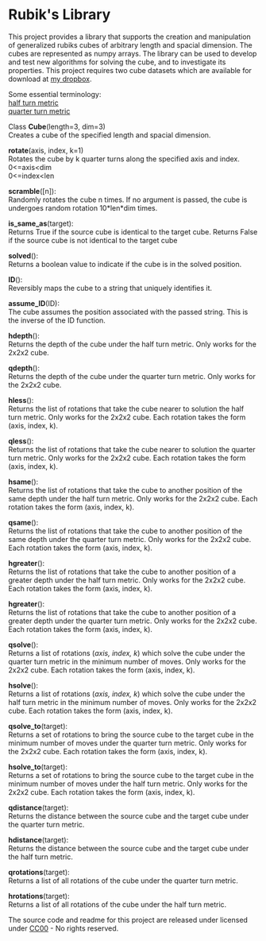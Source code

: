 # Rubik's Library

This project provides a library that supports the creation and manipulation of generalized rubiks cubes of arbitrary length and spacial dimension. The cubes are represented as numpy arrays. The library can be used to develop and test new algorithms for solving the cube, and to investigate its properties. This project requires two cube datasets which are available for download at [my dropbox](https://www.dropbox.com/sh/ef93m1riegor6i4/AABFlgJUDizUUU3jGxL69o-Da?dl=0).

Some essential terminology:<br />
[half turn metric](https://www.speedsolving.com/wiki/index.php/Metric#HTM)<br />
[quarter turn metric](https://www.speedsolving.com/wiki/index.php/Metric#QTM)

Class **Cube**(length=3, dim=3)<br />
Creates a cube of the specified length and spacial dimension.

**rotate**(axis, index, k=1)<br />
Rotates the cube by k quarter turns along the specified axis and index.<br />
0<=axis<dim<br />
0<=index<len

**scramble**([n]):<br />
Randomly rotates the cube n times. If no argument is passed, the cube is undergoes random rotation 10\*len\*dim times.

**is_same_as**(target):<br />
Returns True if the source cube is identical to the target cube. Returns False if the source cube is not identical to the target cube

**solved**():<br />
Returns a boolean value to indicate if the cube is in the solved position.

**ID**():<br />
Reversibly maps the cube to a string that uniquely identifies it.

**assume_ID**(ID):<br />
The cube assumes the position associated with the passed string. This is the inverse of the ID function.

**hdepth**():<br />
Returns the depth of the cube under the half turn metric. Only works for the 2x2x2 cube.

**qdepth**():<br />
Returns the depth of the cube under the quarter turn metric. Only works for the 2x2x2 cube.

**hless**():<br />
Returns the list of rotations that take the cube nearer to solution the half turn metric. Only works for the 2x2x2 cube. Each rotation takes the form (axis, index, k).

**qless**():<br />
Returns the list of rotations that take the cube nearer to solution the quarter turn metric. Only works for the 2x2x2 cube. Each rotation takes the form (axis, index, k).

**hsame**():<br />
Returns the list of rotations that take the cube to another position of the same depth under the half turn metric. Only works for the 2x2x2 cube. Each rotation takes the form (axis, index, k).

**qsame**():<br />
Returns the list of rotations that take the cube to another position of the same depth under the quarter turn metric. Only works for the 2x2x2 cube. Each rotation takes the form (axis, index, k).

**hgreater**():<br />
Returns the list of rotations that take the cube to another position of a greater depth under the half turn metric. Only works for the 2x2x2 cube. Each rotation takes the form (axis, index, k).

**hgreater**():<br />
Returns the list of rotations that take the cube to another position of a greater depth under the quarter turn metric. Only works for the 2x2x2 cube. Each rotation takes the form (axis, index, k).

**qsolve**():<br />
Returns a list of rotations (*axis, index, k*) which solve the cube under the quarter turn metric in the minimum number of moves. Only works for the 2x2x2 cube. Each rotation takes the form (axis, index, k).

**hsolve**():<br />
Returns a list of rotations (*axis, index, k*) which solve the cube under the half turn metric in the minimum number of moves. Only works for the 2x2x2 cube. Each rotation takes the form (axis, index, k).

**qsolve_to**(target):<br />
Returns a set of rotations to bring the source cube to the target cube in the minimum number of moves under the quarter turn metric. Only works for the 2x2x2 cube. Each rotation takes the form (axis, index, k).

**hsolve_to**(target):<br />
Returns a set of rotations to bring the source cube to the target cube in the minimum number of moves under the half turn metric. Only works for the 2x2x2 cube. Each rotation takes the form (axis, index, k).

**qdistance**(target):<br />
Returns the distance between the source cube and the target cube under the quarter turn metric.

**hdistance**(target):<br />
Returns the distance between the source cube and the target cube under the half turn metric.

**qrotations**(target):<br />
Returns a list of all rotations of the cube under the quarter turn metric.

**hrotations**(target):<br />
Returns a list of all rotations of the cube under the half turn metric.


The source code and readme for this project are released under licensed under [CC00](https://creativecommons.org/share-your-work/public-domain/cc0/) - No rights reserved.
